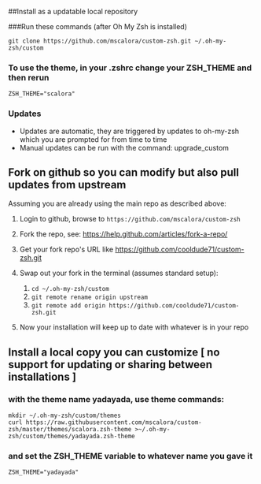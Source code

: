 ##Install as a updatable local repository

###Run these commands (after Oh My Zsh is installed)

    git clone https://github.com/mscalora/custom-zsh.git ~/.oh-my-zsh/custom

### To use the theme, in your .zshrc change your ZSH_THEME and then rerun 

    ZSH_THEME="scalora"

### Updates
* Updates are automatic, they are triggered by updates to oh-my-zsh which you are prompted for from time to time
* Manual updates can be run with the command:
    upgrade_custom

## Fork on github so you can modify but also pull updates from upstream
Assuming you are already using the main repo as described above:

1. Login to github, browse to `https://github.com/mscalora/custom-zsh`
1. Fork the repo, see: https://help.github.com/articles/fork-a-repo/
1. Get your fork repo's URL like https://github.com/cooldude71/custom-zsh.git
1. Swap out your fork in the terminal (assumes standard setup):

    1. `cd ~/.oh-my-zsh/custom`
    1. `git remote rename origin upstream`
    1. `git remote add origin https://github.com/cooldude71/custom-zsh.git`

1. Now your installation will keep up to date with whatever is in your repo

## Install a local copy you can customize [ no support for updating or sharing between installations ]

### with the theme name yadayada, use theme commands:

    mkdir ~/.oh-my-zsh/custom/themes
    curl https://raw.githubusercontent.com/mscalora/custom-zsh/master/themes/scalora.zsh-theme >~/.oh-my-zsh/custom/themes/yadayada.zsh-theme

### and set the ZSH_THEME variable to whatever name you gave it

    ZSH_THEME="yadayada"
